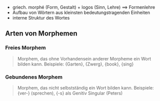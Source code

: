 - griech. morphé (Form, Gestalt) + logos (Sinn, Lehre) $\implies$ Formenlehre
- Aufbau von Wörtern aus kleinsten bedeutungstragenden Einheiten
- interne Struktur des Wortes

## Arten von Morphemen
### Freies Morphem
> Morphem, das ohne Vorhandensein anderer Morpheme ein Wort bilden kann.
> Beispiele: $\{ \text{Garten} \}$, $\{ \text{Zwerg} \}$, $\{ \text{book} \}$, $\{ \text{sing} \}$

### Gebundenes Morphem
> Morphem, das nicht selbstständig ein Wort bilden kann.
> Beispiele: $\{ \text{ver-} \}$ (sprechen), $\{ \text{-s} \}$ als Genitiv Singular (Peters)
